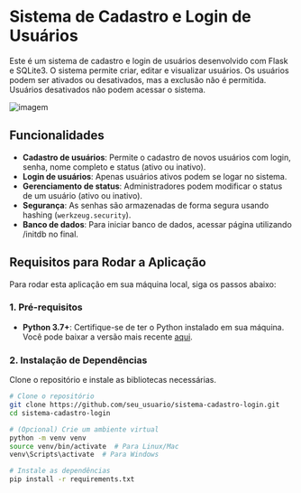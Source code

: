 # Sistema de Cadastro e Login de Usuários

Este é um sistema de cadastro e login de usuários desenvolvido com Flask e SQLite3. O sistema permite criar, editar e visualizar usuários. Os usuários podem ser ativados ou desativados, mas a exclusão não é permitida. Usuários desativados não podem acessar o sistema.

![imagem](static\images/a.png)

## Funcionalidades

- **Cadastro de usuários**: Permite o cadastro de novos usuários com login, senha, nome completo e status (ativo ou inativo).
- **Login de usuários**: Apenas usuários ativos podem se logar no sistema.
- **Gerenciamento de status**: Administradores podem modificar o status de um usuário (ativo ou inativo).
- **Segurança**: As senhas são armazenadas de forma segura usando hashing (`werkzeug.security`).
- **Banco de dados**: Para iniciar banco de dados, acessar página utilizando /initdb no final.

## Requisitos para Rodar a Aplicação

Para rodar esta aplicação em sua máquina local, siga os passos abaixo:

### 1. Pré-requisitos

- **Python 3.7+**: Certifique-se de ter o Python instalado em sua máquina. Você pode baixar a versão mais recente [aqui](https://www.python.org/downloads/).

### 2. Instalação de Dependências

Clone o repositório e instale as bibliotecas necessárias.

```bash
# Clone o repositório
git clone https://github.com/seu_usuario/sistema-cadastro-login.git
cd sistema-cadastro-login

# (Opcional) Crie um ambiente virtual
python -m venv venv
source venv/bin/activate  # Para Linux/Mac
venv\Scripts\activate  # Para Windows

# Instale as dependências
pip install -r requirements.txt
